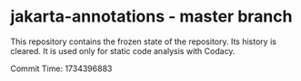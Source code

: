 # jakarta-annotations - master branch

This repository contains the frozen state of the repository.
Its history is cleared. It is used only for static code
analysis with Codacy.

Commit Time: 1734396883